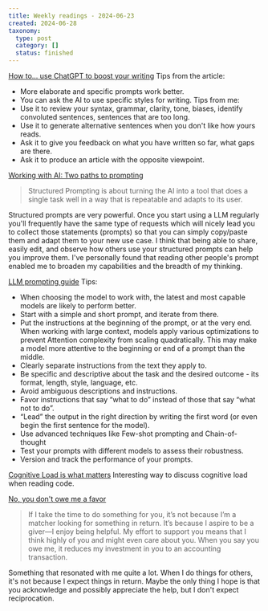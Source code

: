 ```yaml
---
title: Weekly readings - 2024-06-23
created: 2024-06-28
taxonomy:
  type: post
  category: []
  status: finished
---
```


[How to... use ChatGPT to boost your writing](https://oneusefulthing.substack.com/p/how-to-use-chatgpt-to-boost-your)
Tips from the article:
* More elaborate and specific prompts work better.
* You can ask the AI to use specific styles for writing. 
Tips from me:
* Use it to review your syntax, grammar, clarity, tone, biases, identify convoluted sentences, sentences that are too long. 
* Use it to generate alternative sentences when you don't like how yours reads.
* Ask it to give you feedback on what you have written so far, what gaps are there.
* Ask it to produce an article with the opposite viewpoint.

[Working with AI: Two paths to prompting](https://www.oneusefulthing.org/p/working-with-ai-two-paths-to-prompting)
> Structured Prompting is about turning the AI into a tool that does a single task well in a way that is repeatable and adapts to its user.

Structured prompts are very powerful. Once you start using a LLM regularly you'll frequently have the same type of requests which will nicely lead you to collect those statements (prompts) so that you can simply copy/paste them and adapt them to your new use case. I think that being able to share, easily edit, and observe how others use your structured prompts can help you improve them. I've personally found that reading other people's prompt enabled me to broaden my capabilities and the breadth of my thinking.

[LLM prompting guide](https://huggingface.co/docs/transformers/main/en/tasks/prompting)
Tips: 
* When choosing the model to work with, the latest and most capable models are likely to perform better.
* Start with a simple and short prompt, and iterate from there.
* Put the instructions at the beginning of the prompt, or at the very end. When working with large context, models apply various optimizations to prevent Attention complexity from scaling quadratically. This may make a model more attentive to the beginning or end of a prompt than the middle.
* Clearly separate instructions from the text they apply to.
* Be specific and descriptive about the task and the desired outcome - its format, length, style, language, etc.
* Avoid ambiguous descriptions and instructions.
* Favor instructions that say “what to do” instead of those that say “what not to do”.
* “Lead” the output in the right direction by writing the first word (or even begin the first sentence for the model).
* Use advanced techniques like Few-shot prompting and Chain-of-thought
* Test your prompts with different models to assess their robustness.
* Version and track the performance of your prompts.

[Cognitive Load is what matters](https://github.com/zakirullin/cognitive-load/blob/main/README.md)
Interesting way to discuss cognitive load when reading code.

[No, you don't owe me a favor](https://adamgrant.substack.com/p/no-you-dont-owe-me-a-favor)
> If I take the time to do something for you, it’s not because I’m a matcher looking for something in return. It’s because I aspire to be a giver—I enjoy being helpful. My effort to support you means that I think highly of you and might even care about you. When you say you owe me, it reduces my investment in you to an accounting transaction.

Something that resonated with me quite a lot. When I do things for others, it's not because I expect things in return. Maybe the only thing I hope is that you acknowledge and possibly appreciate the help, but I don't expect reciprocation.
